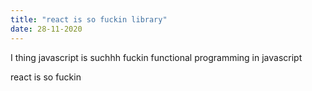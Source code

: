 ```yaml
---
title: "react is so fuckin library"
date: 28-11-2020
---
```

I thing javascript is suchhh fuckin functional programming in javascript

react is so fuckin